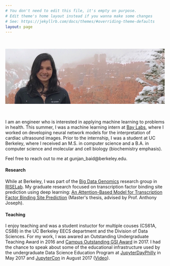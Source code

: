 ```yaml
---
# You don't need to edit this file, it's empty on purpose.
# Edit theme's home layout instead if you wanna make some changes
# See: https://jekyllrb.com/docs/themes/#overriding-theme-defaults
layout: page
---
```


<br>

![me](/assets/images/me.jpg)

<br>

I am an engineer who is interested in applying machine learning to problems in health. This summer, I was a machine learning intern at [Bay Labs](http://baylabs.io/), where I worked on developing neural network models for the interpretation of cardiac ultrasound images. Prior to the internship, I was a student at UC Berkeley, where I received an M.S. in computer science and a B.A. in computer science and molecular and cell biology (biochemistry emphasis). 

Feel free to reach out to me at <span class="rev">ude.yelekreb@diab_najnug</span>.

<style type="text/css">
	span.rev {
    	unicode-bidi: bidi-override;
    	direction: rtl;
	}
</style>

#### Research

While at Berkeley, I was part of the [Big Data Genomics](http://bdgenomics.org/) research group in [RISELab](https://rise.cs.berkeley.edu). My graduate research focused on transcription factor binding site prediction using deep learning: [An Attention-Based Model for Transcription Factor Binding Site Prediction](https://www2.eecs.berkeley.edu/Pubs/TechRpts/2018/EECS-2018-83.html) (Master's thesis, advised by Prof. Anthony Joseph).

#### Teaching

I enjoy teaching and was a student instuctor for multiple couses (CS61A, CS88) in the UC Berkeley EECS department and the Division of Data Sciences. For my work, I was awared an Outstanding Undergraduate Teaching Award in 2016 and [Campus Outstanding GSI Award](http://gsi.berkeley.edu/programs-services/award-programs/ogsi/) in 2017. I had the chance to speak about some of the educational infrastructure used by the undergraduate Data Science Education Program at [JupyterDayPhilly](http://jupyterday.blogs.brynmawr.edu/) in May 2017 and [JupyterCon](https://conferences.oreilly.com/jupyter/jup-ny) in August 2017 ([Video](https://www.youtube.com/watch?v=wmSHbdDKFGQ)).
